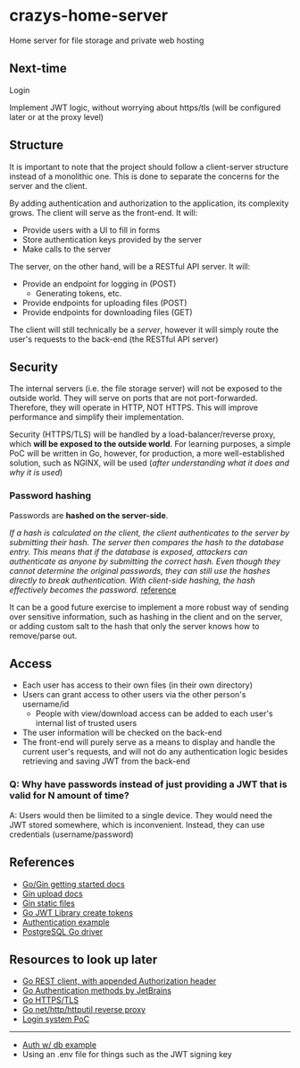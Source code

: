 # crazys-home-server

Home server for file storage and private web hosting

## Next-time

Login

Implement JWT logic, without worrying about https/tls (will be configured later
or at the proxy level)

## Structure

It is important to note that the project should follow a client-server structure
instead of a monolithic one. This is done to separate the concerns for the server
and the client.

By adding authentication and authorization to the application, its complexity grows.
The client will serve as the front-end. It will:
- Provide users with a UI to fill in forms
- Store authentication keys provided by the server
- Make calls to the server

The server, on the other hand, will be a RESTful API server. It will:
- Provide an endpoint for logging in (POST)
    - Generating tokens, etc.
- Provide endpoints for uploading files (POST)
- Provide endpoints for downloading files (GET)

The client will still technically be a *server*, however it will simply route the
user's requests to the back-end (the RESTful API server)

## Security

The internal servers (i.e. the file storage server) will not be exposed to the
outside world. They will serve on ports that are not port-forwarded. Therefore,
they will operate in HTTP, NOT HTTPS. This will improve performance and simplify
their implementation.

Security (HTTPS/TLS) will be handled by a load-balancer/reverse proxy, which 
**will be exposed to the outside world**. For learning purposes, a simple PoC
will be written in Go, however, for production, a more well-established
solution, such as NGINX, will be used (*after understanding what it does and why
it is used*)

### Password hashing

Passwords are **hashed on the server-side**.

*If a hash is calculated on the client, the client authenticates to the server by
submitting their hash. The server then compares the hash to the database entry.
This means that if the database is exposed, attackers can authenticate as anyone 
by submitting the correct hash. Even though they cannot determine the original passwords,
they can still use the hashes directly to break authentication. With client-side hashing,
the hash effectively becomes the password.*
[reference](https://www.sjoerdlangkemper.nl/2020/02/12/the-case-for-client-side-hashing-logging-passwords-by-mistake/#:~:text=If%20a%20hash,becomes%20the%20password.)

It can be a good future exercise to implement a more robust way of sending over
sensitive information, such as hashing in the client and on the server, or adding
custom salt to the hash that only the server knows how to remove/parse out.

## Access

- Each user has access to their own files (in their own directory)
- Users can grant access to other users via the other person's username/id
    - People with view/download access can be added to each user's internal list
    of trusted users
- The user information will be checked on the back-end
- The front-end will purely serve as a means to display and handle the current
user's requests, and will not do any authentication logic besides retrieving and
saving JWT from the back-end

### Q: Why have passwords instead of just providing a JWT that is valid for N amount of time?

A: Users would then be liimited to a single device. They would need the JWT stored
somewhere, which is inconvenient. Instead, they can use credentials (username/password)

## References

- [Go/Gin getting started docs](https://go.dev/doc/tutorial/web-service-gin)
- [Gin upload docs](https://gin-gonic.com/docs/examples/upload-file/multiple-file/)
- [Gin static files](https://chroniconl.vercel.app/articles/serving-static-content-with-go-and-gin)
- [Go JWT Library create tokens](https://golang-jwt.github.io/jwt/usage/create/)
- [Authentication example](https://mazle78.notion.site/Authentication-and-Authorization-in-Go-with-Gin-120fd437022f80fbab95ff24bf9f0631)
- [PostgreSQL Go driver](https://github.com/jackc/pgx/tree/master)

## Resources to look up later

- [Go REST client, with appended Authorization header](https://dev.to/der_gopher/writing-rest-api-client-in-go-3fkg#:~:text=req.Header.Set(%22Authorization%22%2C%20fmt.Sprintf(%22Bearer%20%25s%22%2C%20c.apiKey)))
- [Go Authentication methods by JetBrains](https://www.jetbrains.com/guide/go/tutorials/authentication-for-go-apps/auth/)
- [Go HTTPS/TLS](https://eli.thegreenplace.net/2021/go-https-servers-with-tls/)
- [Go net/http/httputil reverse proxy](https://pkg.go.dev/net/http/httputil#ReverseProxy)
- [Login system PoC](https://medium.com/@cheickzida/golang-implementing-jwt-token-authentication-bba9bfd84d60#:~:text=Implementing%20a%20Login%20System)

---

- [Auth w/ db example](https://ututuv.medium.com/building-user-authentication-and-authorisation-api-in-go-using-gin-and-gorm-93dfe38e0612)
- Using an .env file for things such as the JWT signing key
